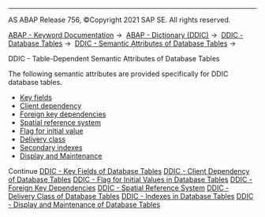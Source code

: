   

* * *

AS ABAP Release 756, ©Copyright 2021 SAP SE. All rights reserved.

[ABAP - Keyword Documentation](javascript:call_link\('abenabap.htm'\)) →  [ABAP - Dictionary (DDIC)](javascript:call_link\('abenabap_dictionary.htm'\)) →  [DDIC - Database Tables](javascript:call_link\('abenddic_database_tables.htm'\)) →  [DDIC - Semantic Attributes of Database Tables](javascript:call_link\('abenddic_database_tables_sema.htm'\)) → 

DDIC - Table-Dependent Semantic Attributes of Database Tables

The following semantic attributes are provided specifically for DDIC database tables.

-   [Key fields](javascript:call_link\('abenddic_database_tables_key.htm'\))
-   [Client dependency](javascript:call_link\('abenddic_database_tables_client.htm'\))
-   [Foreign key dependencies](javascript:call_link\('abenddic_database_tables_forkey.htm'\))
-   [Spatial reference system](javascript:call_link\('abenddic_database_tables_sptlrf.htm'\))
-   [Flag for initial value](javascript:call_link\('abenddic_database_tables_init.htm'\))
-   [Delivery class](javascript:call_link\('abenddic_database_tables_delivery.htm'\))
-   [Secondary indexes](javascript:call_link\('abenddic_database_tables_index.htm'\))
-   [Display and Maintenance](javascript:call_link\('abenddic_database_tables_maint.htm'\))

Continue
[DDIC - Key Fields of Database Tables](javascript:call_link\('abenddic_database_tables_key.htm'\))
[DDIC - Client Dependency of Database Tables](javascript:call_link\('abenddic_database_tables_client.htm'\))
[DDIC - Flag for Initial Values in Database Tables](javascript:call_link\('abenddic_database_tables_init.htm'\))
[DDIC - Foreign Key Dependencies](javascript:call_link\('abenddic_database_tables_forkeyrel.htm'\))
[DDIC - Spatial Reference System](javascript:call_link\('abenddic_database_tables_sptlrf.htm'\))
[DDIC - Delivery Class of Database Tables](javascript:call_link\('abenddic_database_tables_delivery.htm'\))
[DDIC - Indexes in Database Tables](javascript:call_link\('abenddic_database_tables_index.htm'\))
[DDIC - Display and Maintenance of Database Tables](javascript:call_link\('abenddic_database_tables_maint.htm'\))
